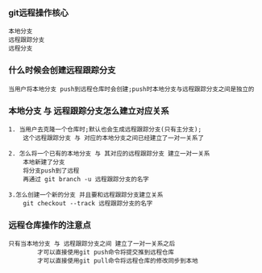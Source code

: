 ### git远程操作核心
    本地分支
    远程跟踪分支
    远程分支

### 什么时候会创建远程跟踪分支
    当用户将本地分支 push到远程仓库时会创建;push时本地分支与远程跟踪分支之间是独立的

### 本地分支 与 远程跟踪分支怎么建立对应关系
    1. 当用户去克隆一个仓库时;默认也会生成远程跟踪分支(只有主分支);
        这个远程跟踪分支 与 对应的本地分支之间已经建立了一对一关系了

    2. 怎么将一个已有的本地分支 与 其对应的远程跟踪分支 建立一对一关系
        本地新建了分支
        将分支push到了远程
        再通过 git branch -u 远程跟踪分支的名字

    3.怎么创建一个新的分支 并且要和远程跟踪分支建立关系
        git checkout --track 远程跟踪分支的名字


### 远程仓库操作的注意点
    只有当本地分支 与 远程跟踪分支之间 建立了一对一关系之后
            才可以直接使用git push命令将提交推到远程仓库
            才可以直接使用git pull命令将远程仓库的修改同步到本地

